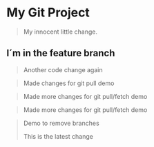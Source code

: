 # My Git Project

> My innocent little change.

## I´m  in the feature branch


> Another code change again

> Made changes for git pull demo

> Made more changes for git pull/fetch demo

>  Made more changes for git pull/fetch demo


> Demo to remove branches
> 
> This is the latest change
> 
